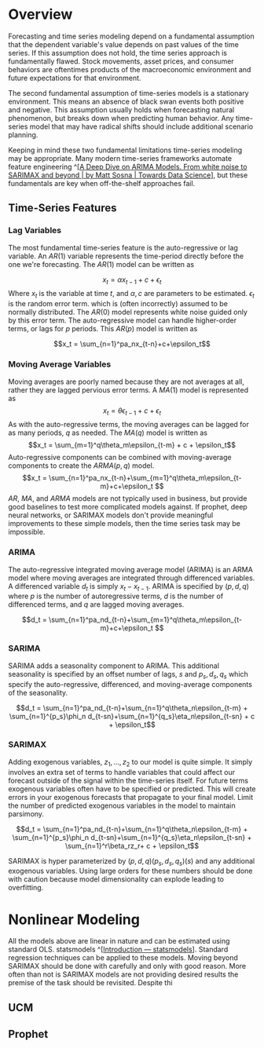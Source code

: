 # Overview 
Forecasting and time series modeling depend on a fundamental assumption that the dependent variable's value depends on  past values of the time series. If this assumption does not hold, the time series approach is fundamentally flawed. Stock movements, asset prices, and consumer behaviors are oftentimes products of the macroeconomic environment and future expectations for that environment.

The second fundamental assumption of time-series models is a stationary environment. This means an absence of black swan events both positive and negative. This assumption usually holds when forecasting natural phenomenon, but breaks down when predicting human behavior. Any time-series model that may have radical shifts should include additional scenario planning. 

Keeping in mind these two fundamental limitations time-series modeling may be appropriate. Many modern time-series frameworks automate feature engineering ^[[A Deep Dive on ARIMA Models. From white noise to SARIMAX and beyond | by Matt Sosna | Towards Data Science](https://towardsdatascience.com/a-deep-dive-on-arima-models-8900c199ccf)], but these fundamentals are key when off-the-shelf approaches fail. 

## Time-Series Features 

### Lag Variables 
The most fundamental time-series feature is the auto-regressive or lag variable. An $AR(1)$ variable represents the time-period directly before the one we're forecasting. The $AR(1)$ model can be written as 

$$x_t = \alpha x_{t-1}+c+\epsilon_t$$
Where $x_t$ is the variable at time $t$, and $\alpha, c$ are parameters to be estimated. $\epsilon_t$ is the random error term. which is (often incorrectly) assumed to be normally distributed. The $AR(0)$ model represents white noise guided only by this error term. The auto-regressive model can handle higher-order terms, or lags for $p$ periods. This $AR(p)$ model is written as 

$$x_t = \sum_{n=1}^pa_nx_{t-n}+c+\epsilon_t$$
### Moving Average Variables
Moving averages are poorly named because they are not averages at all, rather they are lagged pervious error terms. A $MA(1)$ model is represented as
$$x_t=\theta\epsilon_{t-1}+c+\epsilon_t$$
As with the auto-regressive terms, the moving averages can be lagged for as many periods, $q$ as needed. The $MA(q)$ model is written as 
$$x_t = \sum_{m=1}^q\theta_m\epsilon_{t-m} + c + \epsilon_t$$
Auto-regressive components can be combined with moving-average components to create the $ARMA(p,q)$ model. 
$$x_t = \sum_{n=1}^pa_nx_{t-n}+\sum_{m=1}^q\theta_m\epsilon_{t-m}+c+\epsilon_t $$
$AR$, $MA$, and $ARMA$ models are not typically used in business, but provide good baselines to test more complicated models against. If prophet, deep neural networks, or SARIMAX models don't provide meaningful improvements to these simple models, then the time series task may be impossible. 

### ARIMA 
The auto-regressive integrated moving average model (ARIMA) is an ARMA model where moving averages are integrated through differenced variables. A differenced variable $d_t$ is simply $x_t-x_{t-1}$. ARIMA is specified by $(p, d, q)$ where $p$ is the number of autoregressive terms, $d$ is the number of differenced terms, and $q$ are lagged moving averages. 

$$d_t = \sum_{n=1}^pa_nd_{t-n}+\sum_{m=1}^q\theta_m\epsilon_{t-m}+c+\epsilon_t $$

### SARIMA 
SARIMA adds a seasonality component to ARIMA. This additional seasonality is specified by an offset number of lags, $s$ and $p_s, d_s, q_s$ which specify the auto-regressive, differenced, and moving-average components of the seasonality. 

$$d_t = \sum_{n=1}^pa_nd_{t-n}+\sum_{n=1}^q\theta_n\epsilon_{t-m} + \sum_{n=1}^{p_s}\phi_n d_{t-sn}+\sum_{n=1}^{q_s}\eta_n\epsilon_{t-sn} + c + \epsilon_t$$
### SARIMAX 
Adding exogenous variables, $z_1, ..., z_2$ to our model is quite simple. It simply involves an extra set of terms to handle variables that could affect our forecast outside of the signal within the time-series itself. For future terms exogenous variables often have to be specified or predicted. This will create errors in your exogenous forecasts that propagate to your final model. Limit the number of predicted exogenous variables in the model to maintain parsimony. 

$$d_t = \sum_{n=1}^pa_nd_{t-n}+\sum_{n=1}^q\theta_n\epsilon_{t-m} + \sum_{n=1}^{p_s}\phi_n d_{t-sn}+\sum_{n=1}^{q_s}\eta_n\epsilon_{t-sn} + \sum_{n=1}^r\beta_rz_r+ c + \epsilon_t$$

SARIMAX is hyper parameterized by $(p,d,q)(p_s,d_s,q_s)(s)$ and any additional exogenous variables. Using large orders for these numbers should be done with caution because model dimensionality can explode leading to overfitting. 

# Nonlinear Modeling

All the models above are linear in nature and can be estimated using standard OLS. statsmodels ^[[Introduction — statsmodels](https://www.statsmodels.org/stable/index.html)]. Standard regression techniques can be applied to these models. Moving beyond SARIMAX should be done with carefully and only with good reason. More often than not is SARIMAX models are not providing desired results the premise of the task should be revisited. Despite thi

## UCM

## Prophet

